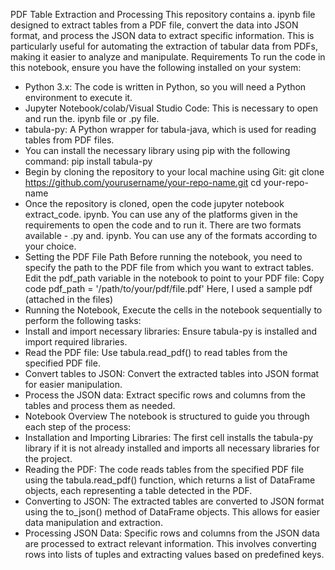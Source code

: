 PDF Table Extraction and Processing
This repository contains a. ipynb file designed to extract tables from a PDF file, convert the data into JSON format, and process the JSON data to extract specific information. 
This is particularly useful for automating the extraction of tabular data from PDFs, making it easier to analyze and manipulate.
Requirements
To run the code in this notebook, ensure you have the following installed on your system:
* Python 3.x: The code is written in Python, so you will need a Python environment to execute it.
* Jupyter Notebook/colab/Visual Studio Code: This is necessary to open and run the. ipynb file or .py file.
* tabula-py: A Python wrapper for tabula-java, which is used for reading tables from PDF files.
* You can install the necessary library using pip with the following command:
pip install tabula-py
* Begin by cloning the repository to your local machine using Git:
git clone https://github.com/yourusername/your-repo-name.git
cd your-repo-name
* Once the repository is cloned, open the code 
jupyter notebook extract_code. ipynb. You can use any of the platforms given in the requirements to open the code and to run it. There are two formats available - .py and. ipynb. You can use any of the formats according to your choice. 
* Setting the PDF File Path
Before running the notebook, you need to specify the path to the PDF file from which you want to extract tables. Edit the pdf_path variable in the notebook to point to your PDF file:
Copy code
pdf_path = '/path/to/your/pdf/file.pdf' 
Here, I used a sample pdf (attached in the files)
* Running the Notebook,
Execute the cells in the notebook sequentially to perform the following tasks:
* Install and import necessary libraries: Ensure tabula-py is installed and import required libraries.
* Read the PDF file: Use tabula.read_pdf() to read tables from the specified PDF file.
* Convert tables to JSON: Convert the extracted tables into JSON format for easier manipulation.
* Process the JSON data: Extract specific rows and columns from the tables and process them as needed.
* Notebook Overview
The notebook is structured to guide you through each step of the process:
* Installation and Importing Libraries: The first cell installs the tabula-py library if it is not already installed and imports all necessary libraries for the project.
* Reading the PDF: The code reads tables from the specified PDF file using the tabula.read_pdf() function, which returns a list of DataFrame objects, each representing a table detected in the PDF.
* Converting to JSON: The extracted tables are converted to JSON format using the to_json() method of DataFrame objects. This allows for easier data manipulation and extraction.
* Processing JSON Data: Specific rows and columns from the JSON data are processed to extract relevant information. This involves converting rows into lists of tuples and extracting values based on predefined keys.

